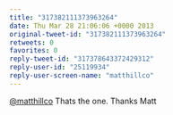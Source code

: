 ```yaml
---
title: "317382111373963264"
date: Thu Mar 28 21:06:06 +0000 2013
original-tweet-id: "317382111373963264"
retweets: 0
favorites: 0
reply-tweet-id: "317378643372429312"
reply-user-id: "25119934"
reply-user-screen-name: "matthillco"
---
```

<a href="https://twitter.com/matthillco">@matthillco</a> Thats the one. Thanks Matt

